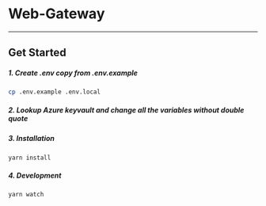 # Web-Gateway
----------
## Get Started
##### 1. Create .env copy from .env.example
```bash
cp .env.example .env.local
```

##### 2. Lookup Azure keyvault and change all the variables without double quote

##### 3. Installation
```bash
yarn install
```
##### 4. Development
```bash
yarn watch
```
